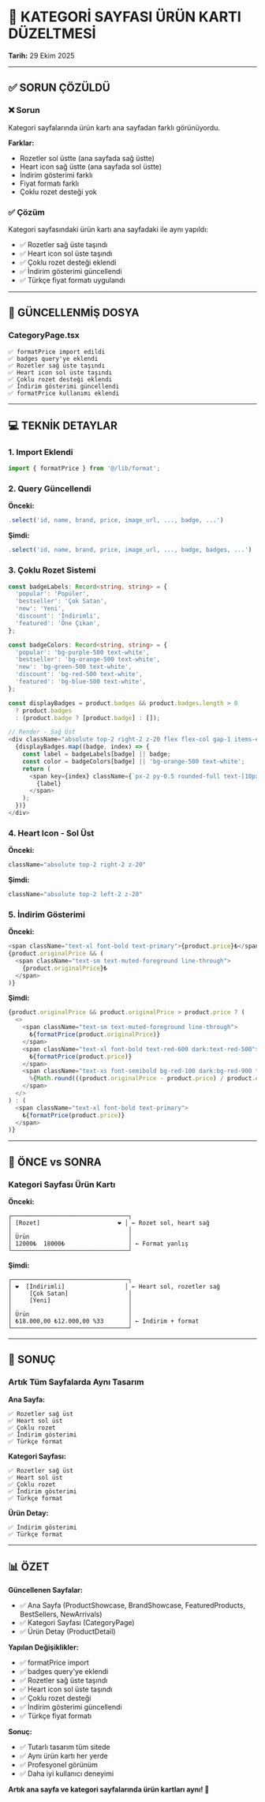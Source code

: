 # 🔧 KATEGORİ SAYFASI ÜRÜN KARTI DÜZELTMESİ

**Tarih:** 29 Ekim 2025

---

## ✅ SORUN ÇÖZÜLDÜ

### ❌ Sorun
Kategori sayfalarında ürün kartı ana sayfadan farklı görünüyordu.

**Farklar:**
- Rozetler sol üstte (ana sayfada sağ üstte)
- Heart icon sağ üstte (ana sayfada sol üstte)
- İndirim gösterimi farklı
- Fiyat formatı farklı
- Çoklu rozet desteği yok

### ✅ Çözüm

Kategori sayfasındaki ürün kartı ana sayfadaki ile aynı yapıldı:
- ✅ Rozetler sağ üste taşındı
- ✅ Heart icon sol üste taşındı
- ✅ Çoklu rozet desteği eklendi
- ✅ İndirim gösterimi güncellendi
- ✅ Türkçe fiyat formatı uygulandı

---

## 📁 GÜNCELLENMİŞ DOSYA

### CategoryPage.tsx

```
✅ formatPrice import edildi
✅ badges query'ye eklendi
✅ Rozetler sağ üste taşındı
✅ Heart icon sol üste taşındı
✅ Çoklu rozet desteği eklendi
✅ İndirim gösterimi güncellendi
✅ formatPrice kullanımı eklendi
```

---

## 💻 TEKNİK DETAYLAR

### 1. Import Eklendi

```typescript
import { formatPrice } from '@/lib/format';
```

### 2. Query Güncellendi

**Önceki:**
```typescript
.select('id, name, brand, price, image_url, ..., badge, ...')
```

**Şimdi:**
```typescript
.select('id, name, brand, price, image_url, ..., badge, badges, ...')
```

### 3. Çoklu Rozet Sistemi

```typescript
const badgeLabels: Record<string, string> = {
  'popular': 'Popüler',
  'bestseller': 'Çok Satan',
  'new': 'Yeni',
  'discount': 'İndirimli',
  'featured': 'Öne Çıkan',
};

const badgeColors: Record<string, string> = {
  'popular': 'bg-purple-500 text-white',
  'bestseller': 'bg-orange-500 text-white',
  'new': 'bg-green-500 text-white',
  'discount': 'bg-red-500 text-white',
  'featured': 'bg-blue-500 text-white',
};

const displayBadges = product.badges && product.badges.length > 0 
  ? product.badges 
  : (product.badge ? [product.badge] : []);

// Render - Sağ Üst
<div className="absolute top-2 right-2 z-20 flex flex-col gap-1 items-end">
  {displayBadges.map((badge, index) => {
    const label = badgeLabels[badge] || badge;
    const color = badgeColors[badge] || 'bg-orange-500 text-white';
    return (
      <span key={index} className={`px-2 py-0.5 rounded-full text-[10px] font-medium ${color}`}>
        {label}
      </span>
    );
  })}
</div>
```

### 4. Heart Icon - Sol Üst

**Önceki:**
```typescript
className="absolute top-2 right-2 z-20"
```

**Şimdi:**
```typescript
className="absolute top-2 left-2 z-20"
```

### 5. İndirim Gösterimi

**Önceki:**
```typescript
<span className="text-xl font-bold text-primary">{product.price}₺</span>
{product.originalPrice && (
  <span className="text-sm text-muted-foreground line-through">
    {product.originalPrice}₺
  </span>
)}
```

**Şimdi:**
```typescript
{product.originalPrice && product.originalPrice > product.price ? (
  <>
    <span className="text-sm text-muted-foreground line-through">
      ₺{formatPrice(product.originalPrice)}
    </span>
    <span className="text-xl font-bold text-red-600 dark:text-red-500">
      ₺{formatPrice(product.price)}
    </span>
    <span className="text-xs font-semibold bg-red-100 dark:bg-red-900 text-red-700 dark:text-red-200 px-2 py-0.5 rounded">
      %{Math.round(((product.originalPrice - product.price) / product.originalPrice) * 100)}
    </span>
  </>
) : (
  <span className="text-xl font-bold text-primary">
    ₺{formatPrice(product.price)}
  </span>
)}
```

---

## 🔄 ÖNCE vs SONRA

### Kategori Sayfası Ürün Kartı

**Önceki:**
```
┌─────────────────────────────────┐
│ [Rozet]                      ❤️ │ ← Rozet sol, heart sağ
│                                 │
│ Ürün                            │
│ 12000₺  18000₺                  │ ← Format yanlış
└─────────────────────────────────┘
```

**Şimdi:**
```
┌─────────────────────────────────┐
│ ❤️  [İndirimli]                 │ ← Heart sol, rozetler sağ
│     [Çok Satan]                 │
│     [Yeni]                      │
│                                 │
│ Ürün                            │
│ ₺18.000,00 ₺12.000,00 %33       │ ← İndirim + format
└─────────────────────────────────┘
```

---

## 🎯 SONUÇ

### Artık Tüm Sayfalarda Aynı Tasarım

**Ana Sayfa:**
```
✅ Rozetler sağ üst
✅ Heart sol üst
✅ Çoklu rozet
✅ İndirim gösterimi
✅ Türkçe format
```

**Kategori Sayfası:**
```
✅ Rozetler sağ üst
✅ Heart sol üst
✅ Çoklu rozet
✅ İndirim gösterimi
✅ Türkçe format
```

**Ürün Detay:**
```
✅ İndirim gösterimi
✅ Türkçe format
```

---

## 📊 ÖZET

**Güncellenen Sayfalar:**
- ✅ Ana Sayfa (ProductShowcase, BrandShowcase, FeaturedProducts, BestSellers, NewArrivals)
- ✅ Kategori Sayfası (CategoryPage)
- ✅ Ürün Detay (ProductDetail)

**Yapılan Değişiklikler:**
- ✅ formatPrice import
- ✅ badges query'ye eklendi
- ✅ Rozetler sağ üste taşındı
- ✅ Heart icon sol üste taşındı
- ✅ Çoklu rozet desteği
- ✅ İndirim gösterimi güncellendi
- ✅ Türkçe fiyat formatı

**Sonuç:**
- ✅ Tutarlı tasarım tüm sitede
- ✅ Aynı ürün kartı her yerde
- ✅ Profesyonel görünüm
- ✅ Daha iyi kullanıcı deneyimi

**Artık ana sayfa ve kategori sayfalarında ürün kartları aynı! 🎉**
